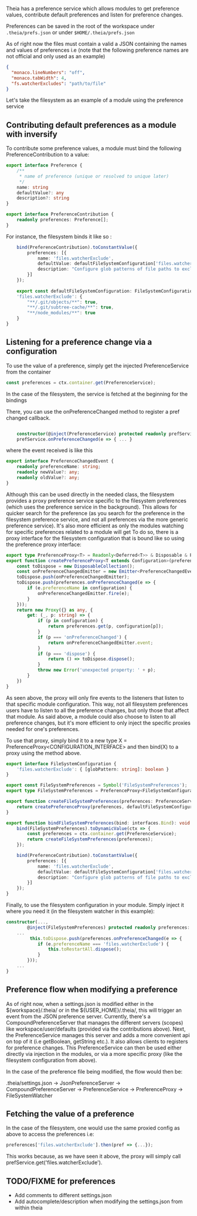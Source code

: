 Theia has a preference service which allows modules to get preference values,
contribute default preferences and listen for preference changes.

Preferences can be saved in the root of the workspace under `.theia/prefs.json`
or under `$HOME/.theia/prefs.json`

As of right now the files must contain a valid a JSON containing the names and
values of preferences i.e (note that the following preference names are not
official and only used as an example)

```json
{
  "monaco.lineNumbers": "off",
  "monaco.tabWidth": 4,
  "fs.watcherExcludes": "path/to/file"
}
```

Let's take the filesystem as an example of a module using the preference
service

## Contributing default preferences as a module with inversify

To contribute some preference values, a module must bind the following
PreferenceContribution to a value:

```typescript
export interface Preference {
    /**
     * name of preference (unique or resolved to unique later)
     */
    name: string
    defaultValue?: any
    description?: string
}

export interface PreferenceContribution {
    readonly preferences: Preference[];
}
```

For instance, the filesystem binds it like so : 
```typescript
    bind(PreferenceContribution).toConstantValue({
        preferences: [{
            name: 'files.watcherExclude',
            defaultValue: defaultFileSystemConfiguration['files.watcherExclude'],
            description: "Configure glob patterns of file paths to exclude from file watching."
        }]
    });
    
    export const defaultFileSystemConfiguration: FileSystemConfiguration = {
    'files.watcherExclude': {
        "**/.git/objects/**": true,
        "**/.git/subtree-cache/**": true,
        "**/node_modules/**": true
    }
}
```

## Listening for a preference change via a configuration

To use the value of a preference, simply get the injected PreferenceService
from the container

```typescript
const preferences = ctx.container.get(PreferenceService);
```

In the case of the filesystem, the service is fetched at the beginning for the
bindings

There, you can use the onPreferenceChanged method to register a pref changed
callback.

```typescript

	constructor(@inject(PreferenceService) protected readonly prefService: PreferenceService
	prefService.onPreferenceChanged(e => { ... }
```

where the event received is like this

```typescript
export interface PreferenceChangedEvent {
    readonly preferenceName: string;
    readonly newValue?: any;
    readonly oldValue?: any;
}
```

Although this can be used directly in the needed class, the filesystem provides
a proxy preference service specific to the filesystem preferences (which uses
the preference service in the background). This allows for quicker search for
the preference (as you search for the preference in the filesystem preference
service, and not all preferences via the more generic preference service). It's
also more efficient as only the modules watching for specific preferences
related to a module will get  To do so, there is a proxy interface for the
filesystem configuration that is bound like so using the preference proxy
interface:

```typescript
export type PreferenceProxy<T> = Readonly<Deferred<T>> & Disposable & PreferenceEventEmitter<T>;
export function createPreferenceProxy<T extends Configuration>(preferences: PreferenceService, configuration: T): PreferenceProxy<T> {
    const toDispose = new DisposableCollection();
    const onPreferenceChangedEmitter = new Emitter<PreferenceChangedEvent>();
    toDispose.push(onPreferenceChangedEmitter);
    toDispose.push(preferences.onPreferenceChanged(e => {
        if (e.preferenceName in configuration) {
            onPreferenceChangedEmitter.fire(e);
        }
    }));
    return new Proxy({} as any, {
        get: (_, p: string) => {
            if (p in configuration) {
                return preferences.get(p, configuration[p]);
            }
            if (p === 'onPreferenceChanged') {
                return onPreferenceChangedEmitter.event;
            }
            if (p === 'dispose') {
                return () => toDispose.dispose();
            }
            throw new Error('unexpected property: ' + p);
        }
    })
}
```

As seen above, the proxy will only fire events to the listeners that listen to
that specific module configuration. This way, not all filesystem preferences
users have to listen to all the preference changes, but only those that affect
that module. As said above, a module could also choose to listen to all
preference changes, but it's more efficient to only inject the specific proxies
needed for one's preferences.

To use that proxy, simply bind it to a new type X =
PreferenceProxy<CONFIGURATION_INTERFACE> and then bind(X) to a proxy using the
method above.

```typescript
export interface FileSystemConfiguration {
    'files.watcherExclude': { [globPattern: string]: boolean }
}

export const FileSystemPreferences = Symbol('FileSystemPreferences');
export type FileSystemPreferences = PreferenceProxy<FileSystemConfiguration>;

export function createFileSystemPreferences(preferences: PreferenceService): FileSystemPreferences {
    return createPreferenceProxy(preferences, defaultFileSystemConfiguration);
}

export function bindFileSystemPreferences(bind: interfaces.Bind): void {
    bind(FileSystemPreferences).toDynamicValue(ctx => {
        const preferences = ctx.container.get(PreferenceService);
        return createFileSystemPreferences(preferences);
    });

    bind(PreferenceContribution).toConstantValue({
        preferences: [{
            name: 'files.watcherExclude',
            defaultValue: defaultFileSystemConfiguration['files.watcherExclude'],
            description: "Configure glob patterns of file paths to exclude from file watching."
        }]
    });
}
```

Finally, to use the filesystem configuration in your module. Simply inject it
where you need it (in the filesystem watcher in this example):

```typescript
constructor(...,
        @inject(FileSystemPreferences) protected readonly preferences: FileSystemPreferences) {
	...
         this.toDispose.push(preferences.onPreferenceChanged(e => {
            if (e.preferenceName === 'files.watcherExclude') {
                this.toRestartAll.dispose();
            }
        }));
	...
}
```

## Preference flow when modifying a preference

As of right now, when a settings.json is modified either in the
${workspace}/.theia/ or in the ${USER_HOME}/.theia/, this will trigger an event
from the JSON preference server. Currently, there's a CompoundPreferenceServer
that manages the different servers (scopes) like workspace/user/defaults
(provided via the contributions above). Next, the PreferenceService manages
this server and adds a more convenient api on top of it (i.e getBoolean,
getString etc.). It also allows clients to registers for preference changes.
This PreferenceService can then be used either directly via injection in the
modules, or via a more specific proxy (like the filesystem configuration from
above).

In the case of the preference file being modified, the flow would then be:

.theia/settings.json -> JsonPreferenceServer -> CompoundPreferenceServer -> PreferenceService -> PreferenceProxy<FileSystemConfiguration> -> FileSystemWatcher

## Fetching the value of a preference

In the case of the filesystem, one would use the same proxied config as above
to access the preferences i.e:

```typescript
preferences['files.watcherExclude'].then(pref => {...});
```

This works because, as we have seen it above, the proxy will simply call
prefService.get('files.watcherExclude').

## TODO/FIXME for preferences
* Add comments to different settings.json
* Add autocomplete/description when modifying the settings.json from within theia
